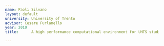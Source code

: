 ```yaml
---
name: Paoli Silvano
layout: default
university: University of Trento
advisor: Cesare Furlanello
year: 2010
title:  	A high performance computational environment for UHTS studies

---
```

